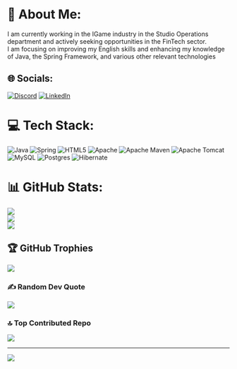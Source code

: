 # 💫 About Me:
I am currently working in the IGame industry in the Studio Operations department and actively seeking opportunities in the FinTech sector. <br>I am focusing on improving my English skills and enhancing my knowledge of Java, the Spring Framework, and various other relevant technologies


## 🌐 Socials:
[![Discord](https://img.shields.io/badge/Discord-%237289DA.svg?logo=discord&logoColor=white)](https://discord.gg/teecry) [![LinkedIn](https://img.shields.io/badge/LinkedIn-%230077B5.svg?logo=linkedin&logoColor=white)](https://www.linkedin.com/in/maksym-kuntsevych-480a84240/) 

# 💻 Tech Stack:
![Java](https://img.shields.io/badge/java-%23ED8B00.svg?style=flat&logo=openjdk&logoColor=white) ![Spring](https://img.shields.io/badge/spring-%236DB33F.svg?style=flat&logo=spring&logoColor=white) ![HTML5](https://img.shields.io/badge/html5-%23E34F26.svg?style=flat&logo=html5&logoColor=white) ![Apache](https://img.shields.io/badge/apache-%23D42029.svg?style=flat&logo=apache&logoColor=white) ![Apache Maven](https://img.shields.io/badge/Apache%20Maven-C71A36?style=flat&logo=Apache%20Maven&logoColor=white) ![Apache Tomcat](https://img.shields.io/badge/apache%20tomcat-%23F8DC75.svg?style=flat&logo=apache-tomcat&logoColor=black) ![MySQL](https://img.shields.io/badge/mysql-4479A1.svg?style=flat&logo=mysql&logoColor=white) ![Postgres](https://img.shields.io/badge/postgres-%23316192.svg?style=flat&logo=postgresql&logoColor=white) ![Hibernate](https://img.shields.io/badge/Hibernate-59666C?style=flat&logo=Hibernate&logoColor=white)
# 📊 GitHub Stats:
![](https://github-readme-stats.vercel.app/api?username=KntsvMx&theme=dark&hide_border=false&include_all_commits=true&count_private=true)<br/>
![](https://github-readme-streak-stats.herokuapp.com/?user=KntsvMx&theme=dark&hide_border=false)<br/>
![](https://github-readme-stats.vercel.app/api/top-langs/?username=KntsvMx&theme=dark&hide_border=false&include_all_commits=true&count_private=true&layout=compact)

## 🏆 GitHub Trophies
![](https://github-profile-trophy.vercel.app/?username=KntsvMx&theme=vue-dark&no-frame=false&no-bg=false&margin-w=4)

### ✍️ Random Dev Quote
![](https://quotes-github-readme.vercel.app/api?type=horizontal&theme=radical)

### 🔝 Top Contributed Repo
![](https://github-contributor-stats.vercel.app/api?username=KntsvMx&limit=5&theme=dark&combine_all_yearly_contributions=true)

---
[![](https://visitcount.itsvg.in/api?id=KntsvMx&icon=1&color=10)](https://visitcount.itsvg.in)

<!-- Proudly created with GPRM ( https://gprm.itsvg.in ) -->
